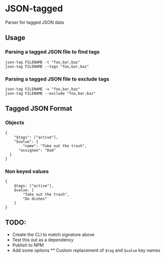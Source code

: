 # JSON-tagged

Parser for tagged JSON data

## Usage

### Parsing a tagged JSON file to find tags

```
json-tag FILENAME -t "foo,bar,baz"
json-tag FILENAME --tags "foo,bar,baz"
```

### Parsing a tagged JSON file to exclude tags

```
json-tag FILENAME -x "foo,bar,baz"
json-tag FILENAME --exclude "foo,bar,baz"
```

## Tagged JSON Format

### Objects
```
{
	"$tags": ["active"],
	"$value": { 
		"name": "Take out the trash",
	  "assignee": "Dad"
  }
}
```

### Non keyed values
```
{
	$tags: ["active"],
	$value: [
		"Take out the trash",
		"Do dishes"
	]
}
```

## TODO:
* Create the CLI to match signature above
* Test this out as a dependency
* Publish to NPM
* Add some options
** Custom replacement of `$tag` and `$value` key names
